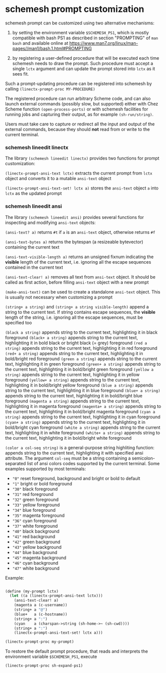 # schemesh prompt customization

schemesh prompt can be customized using two alternative mechanisms:

1. by setting the environment variable `$SCHEMESH_PS1`, which is mostly compatible with bash PS1
   as described in section "PROMPTING" of `man bash` and available online at
   https://www.man7.org/linux/man-pages//man1/bash.1.html#PROMPTING

2. by registering a user-defined procedure that will be executed each time schemesh needs to draw the prompt.
   Such procedure must accept a single `lctx` argument and can update the prompt stored into `lctx` as it sees fit.

Such a prompt-updating procedure can be registered into schemesh by calling
`(linectx-prompt-proc MY-PROCEDURE)`

The registered procedure can run arbitrary Scheme code, and can also launch external commands
(possibly slow, but supported) either with Chez Scheme function `(open-process-ports)`
or with schemesh facilities for running jobs and capturing their output, as for example `(sh-run/string)`.

Users must take care to capture or redirect all the input and output of the external commands,
because they should **not** read from or write to the current terminal.

### schemesh lineedit linectx

The library `(schemesh lineedit linectx)` provides two functions for prompt customization:

`(linectx-prompt-ansi-text lctx)` extracts the current prompt from `lctx` object and converts it to a mutable `ansi-text` object

`(linectx-prompt-ansi-text-set! lctx a)` stores the `ansi-text` object `a` into `lctx` as the updated prompt

### schemesh lineedit ansi

The library `(schemesh lineedit ansi)` provides several functions for inspecting and modifying `ansi-text` objects:

`(ansi-text? a)` returns `#t` if `a` is an `ansi-text` object, otherwise returns `#f`

`(ansi-text-bytes a)` returns the bytespan (a resizeable bytevector) containing the current text

`(ansi-text-visible-length a)` returns an unsigned fixnum indicating the **visible** length of the current text,
  i.e. ignoring all the escape sequences contained in the current text

`(ansi-text-clear! a)` removes all text from `ansi-text` object. It should be called as first action,
  before filling `ansi-text` object with a new prompt

`(make-ansi-text)` can be used to create a standalone `ansi-text` object. This is usually not necessary when
  customizing a prompt

`(string+ a string)` and `(string+ a string visible-length)` append a string to the current text.
  If string contains escape sequences, the **visible** length of the string, i.e. ignoring all the escape sequences,
  must be specified too

`(black a string)`    appends string to the current text, highlighting it in black foreground
`(black+ a string)`   appends string to the current text, highlighting it in bold black or bright black (= grey) foreground
`(red a string)`      appends string to the current text, highlighting it in red foreground
`(red+ a string)`     appends string to the current text, highlighting it in bold/bright red foreground
`(green a string)`    appends string to the current text, highlighting it in green foreground
`(green+ a string)`   appends string to the current text, highlighting it in bold/bright green foreground
`(yellow a string)`   appends string to the current text, highlighting it in yellow foreground
`(yellow+ a string)`  appends string to the current text, highlighting it in bold/bright yellow foreground
`(blue a string)`     appends string to the current text, highlighting it in blue foreground
`(blue+ a string)`    appends string to the current text, highlighting it in bold/bright blue foreground
`(magenta a string)`  appends string to the current text, highlighting it in magenta foreground
`(magenta+ a string)` appends string to the current text, highlighting it in bold/bright magenta foreground
`(cyan a string)`     appends string to the current text, highlighting it in cyan foreground
`(cyan+ a string)`    appends string to the current text, highlighting it in bold/bright cyan foreground
`(white a string)`    appends string to the current text, highlighting it in white foreground
`(white+ a string)`   appends string to the current text, highlighting it in bold/bright white foreground


`(color a col-seq string)` is a general-purpose string highliting function:
  appends string to the current text, highlighting it with specified ansi attribute.
  The argument `col-seq` must be a string containing a semicolon-separated list of ansi colors codes
  supported by the current terminal. Some examples supported by most terminals:
- `"0"`  reset foreground, background and bright or bold to default
- `"1"`  bright or bold foreground
- `"30"` black   foreground
- `"31"` red     foreground
- `"32"` green   foreground
- `"33"` yellow  foreground
- `"34"` blue    foreground
- `"35"` magenta foreground
- `"36"` cyan    foreground
- `"37"` white   foreground
- `"40"` black   background
- `"41"` red     background
- `"42"` green   background
- `"43"` yellow  background
- `"44"` blue    background
- `"45"` magenta background
- `"46"` cyan    background
- `"47"` white   background

Example:
```lisp

(define (my-prompt lctx)
  (let ((a (linectx-prompt-ansi-text lctx)))
    (ansi-text-clear! a)
    (magenta a (c-username))
    (string+ a "@")
    (blue+   a (c-hostname))
    (string+ a ":")
    (cyan    a (charspan->string (sh-home->~ (sh-cwd))))
    (string+ a ":")
    (linectx-prompt-ansi-text-set! lctx a)))

(linectx-prompt-proc my-prompt)
```

To restore the default prompt procedure, that reads and interprets the environment variable `$SCHEMESH_PS1`, execute
```lisp
(linectx-prompt-proc sh-expand-ps1)
```
